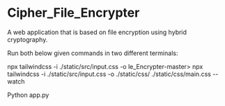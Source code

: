 # Cipher_File_Encrypter
A web application that is based on file encryption using hybrid cryptography.

Run both below given commands in two different terminals:

npx tailwindcss -i ./static/src/input.css -o le_Encrypter-master> npx tailwindcss -i ./static/src/input.css -o ./static/css/
./static/css/main.css --watch

Python app.py
